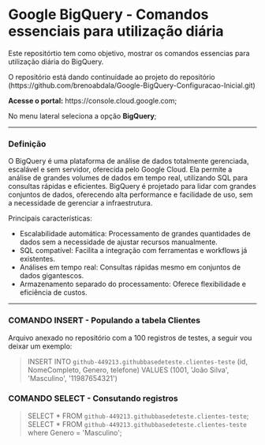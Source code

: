 # Google BigQuery - Comandos essenciais para utilização diária

<p>Este repositórtio tem como objetivo, mostrar os comandos essencias para utilização diária do BigQuery.</p>
<p>O repositório está dando continuídade ao projeto do repositório (https://github.com/brenoabdala/Google-BigQuery-Configuracao-Inicial.git)</p>
<p><b>Acesse o portal:</b> https://console.cloud.google.com;</p>
<p>No menu lateral seleciona a opção <strong>BigQuery</strong>;</p>

<hr>

### Definição

<p>O BigQuery é uma plataforma de análise de dados totalmente gerenciada, escalável e sem servidor, oferecida pelo Google Cloud. Ela permite a análise de grandes volumes de dados em tempo real, utilizando SQL para consultas rápidas e eficientes. BigQuery é projetado para lidar com grandes conjuntos de dados, oferecendo alta performance e facilidade de uso, sem a necessidade de gerenciar a infraestrutura.</p>

<p>Principais características:</p>

- Escalabilidade automática: Processamento de grandes quantidades de dados sem a necessidade de ajustar recursos manualmente.
- SQL compatível: Facilita a integração com ferramentas e workflows já existentes.
- Análises em tempo real: Consultas rápidas mesmo em conjuntos de dados gigantescos.
- Armazenamento separado do processamento: Oferece flexibilidade e eficiência de custos.
 
<hr>

### COMANDO INSERT - Populando a tabela Clientes

<p>Arquivo anexado no repositório com a 100 registros de testes, a seguir vou deixar um exemplo:</p>

> INSERT INTO `github-449213.githubbasedeteste.clientes-teste` (id, NomeCompleto, Genero, telefone) VALUES
(1001, 'João Silva', 'Masculino', '11987654321')

### COMANDO SELECT - Consutando registros

> SELECT * FROM `github-449213.githubbasedeteste.clientes-teste`;
> SELECT * FROM `github-449213.githubbasedeteste.clientes-teste` where Genero = 'Masculino';
